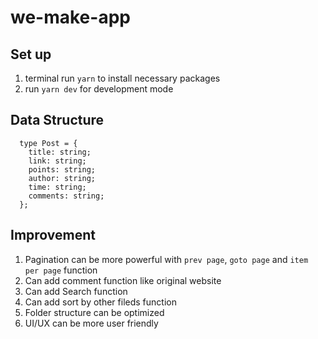 # we-make-app

## Set up

1. terminal run `yarn` to install necessary packages
2. run `yarn dev` for development mode

## Data Structure

```
  type Post = {
    title: string;
    link: string;
    points: string;
    author: string;
    time: string;
    comments: string;
  };
```

## Improvement

1.  Pagination can be more powerful with `prev page`, `goto page` and `item per page` function
2.  Can add comment function like original website
3.  Can add Search function
4.  Can add sort by other fileds function
5.  Folder structure can be optimized
6.  UI/UX can be more user friendly
